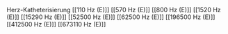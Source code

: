 Herz-Katheterisierung
[[110 Hz (E)]]
[[570 Hz (E)]]
[[800 Hz (E)]]
[[1520 Hz (E)]]
[[15290 Hz (E)]]
[[52500 Hz (E)]]
[[62500 Hz (E)]]
[[196500 Hz (E)]]
[[412500 Hz (E)]]
[[673110 Hz (E)]]